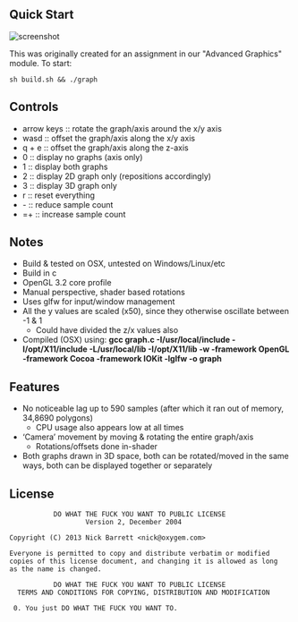 ## Quick Start
![screenshot](https://raw.github.com/Fizzadar/opengl-graphing/master/screenshot.png)

This was originally created for an assignment in our "Advanced Graphics" module. To start:

	sh build.sh && ./graph

## Controls+ arrow keys :: rotate the graph/axis around the x/y axis+ wasd :: offset the graph/axis along the x/y axis+ q + e :: offset the graph/axis along the z-axis+ 0 :: display no graphs (axis only)+ 1 :: display both graphs+ 2 :: display 2D graph only (repositions accordingly)+ 3 :: display 3D graph only+ r :: reset everything+ \- :: reduce sample count+ =+ :: increase sample count
## Notes+ Build & tested on OSX, untested on Windows/Linux/etc+ Build in c
+ OpenGL 3.2 core profile
+ Manual perspective, shader based rotations+ Uses glfw for input/window management+ All the y values are scaled (x50), since they otherwise oscillate between -1 & 1  - Could have divided the z/x values also+ Compiled (OSX) using: **gcc graph.c -I/usr/local/include -I/opt/X11/include -L/usr/local/lib -I/opt/X11/lib -w -framework OpenGL -framework Cocoa -framework IOKit -lglfw -o graph**## Features+ No noticeable lag up to 590 samples (after which it ran out of memory, 34,8690 polygons)  - CPU usage also appears low at all times+ ‘Camera’ movement by moving & rotating the entire graph/axis  - Rotations/offsets done in-shader+ Both graphs drawn in 3D space, both can be rotated/moved in the same ways, both can be displayed together or separately
## License

               DO WHAT THE FUCK YOU WANT TO PUBLIC LICENSE 
                       Version 2, December 2004 
    
    Copyright (C) 2013 Nick Barrett <nick@oxygem.com>
    
    Everyone is permitted to copy and distribute verbatim or modified 
    copies of this license document, and changing it is allowed as long 
    as the name is changed. 
    
               DO WHAT THE FUCK YOU WANT TO PUBLIC LICENSE 
      TERMS AND CONDITIONS FOR COPYING, DISTRIBUTION AND MODIFICATION 
    
     0. You just DO WHAT THE FUCK YOU WANT TO.